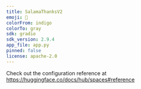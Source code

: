 ```yaml
---
title: SalamaThanksV2
emoji: 🐢
colorFrom: indigo
colorTo: gray
sdk: gradio
sdk_version: 2.9.4
app_file: app.py
pinned: false
license: apache-2.0
---
```


Check out the configuration reference at https://huggingface.co/docs/hub/spaces#reference